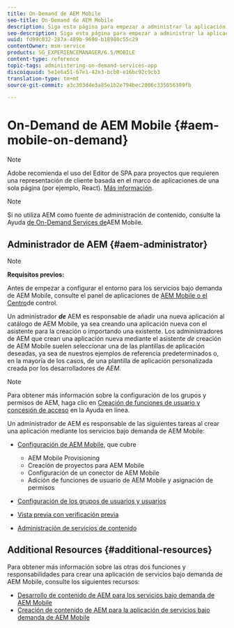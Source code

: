 ```yaml
---
title: On-Demand de AEM Mobile
seo-title: On-Demand de AEM Mobile
description: Siga esta página para empezar a administrar la aplicación de servicios bajo demanda de AEM Mobile. Ofrece una descripción general de las funciones y responsabilidades de un administrador de AEM para los servicios bajo demanda.
seo-description: Siga esta página para empezar a administrar la aplicación de servicios bajo demanda de AEM Mobile. Ofrece una descripción general de las funciones y responsabilidades de un administrador de AEM para los servicios bajo demanda.
uuid: fd99c032-287a-489b-9690-b18980c55c29
contentOwner: msm-service
products: SG_EXPERIENCEMANAGER/6.5/MOBILE
content-type: reference
topic-tags: administering-on-demand-services-app
discoiquuid: 5e1e6a51-67e1-42e3-bcb0-e16bc92c9cb3
translation-type: tm+mt
source-git-commit: a3c303d4e3a85e1b2e794bec2006c335056309fb

---
```



# On-Demand de AEM Mobile {#aem-mobile-on-demand}

>[!NOTE]
>
>Adobe recomienda el uso del Editor de SPA para proyectos que requieren una representación de cliente basada en el marco de aplicaciones de una sola página (por ejemplo, React). [Más información](/help/sites-developing/spa-overview.md).

>[!NOTE]
>
>Si no utiliza AEM como fuente de administración de contenido, consulte la Ayuda [de On-Demand Services de](https://helpx.adobe.com/digital-publishing-solution/topics.html)AEM Mobile.

## Administrador de AEM {#aem-administrator}

>[!NOTE]
>
>**Requisitos previos:**
>
>Antes de empezar a configurar el entorno para los servicios bajo demanda de AEM Mobile, consulte el panel de aplicaciones de [AEM Mobile o el Centro](/help/mobile/mobile-apps-ondemand-application-dashboard.md)de control.

Un administrador ***de*** AEM es responsable de añadir una nueva aplicación al catálogo de AEM Mobile, ya sea creando una aplicación nueva con el asistente para la creación o importando una existente. Los administradores de AEM que crean una aplicación nueva mediante el asistente *de* creación de AEM Mobile suelen seleccionar una de las plantillas de aplicación deseadas, ya sea de nuestros ejemplos de referencia predeterminados o, en la mayoría de los casos, de una plantilla de aplicación personalizada creada por los desarrolladores de *AEM.*

>[!NOTE]
>
>Para obtener más información sobre la configuración de los grupos y permisos de AEM, haga clic en [Creación de funciones de usuario y concesión de acceso](https://helpx.adobe.com/digital-publishing-solution/help/account-admin-dps.html) en la Ayuda en línea.

Un administrador de AEM es responsable de las siguientes tareas al crear una aplicación mediante los servicios bajo demanda de AEM Mobile:

* [Configuración de AEM Mobile](/help/mobile/aem-mobile-setup.md), que cubre

   * AEM Mobile Provisioning
   * Creación de proyectos para AEM Mobile
   * Configuración de un conector de AEM Mobile
   * Adición de funciones de usuario de AEM Mobile y asignación de permisos

* [Configuración de los grupos de usuarios y usuarios](/help/mobile/aem-mobile-configure-users.md)
* [Vista previa con verificación previa](/help/mobile/aem-mobile-manage-ondemand-services.md)
* [Administración de servicios de contenido](//help/mobile/developing-content-services.md)

## Additional Resources {#additional-resources}

Para obtener más información sobre las otras dos funciones y responsabilidades para crear una aplicación de servicios bajo demanda de AEM Mobile, consulte los siguientes recursos:

* [Desarrollo de contenido de AEM para los servicios bajo demanda de AEM Mobile](/help/mobile/aem-mobile-on-demand.md)
* [Creación de contenido de AEM para la aplicación de servicios bajo demanda de AEM Mobile](/help/mobile/mobile-apps-ondemand.md)
